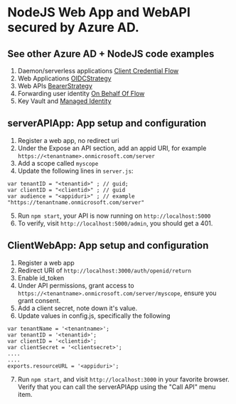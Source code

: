 # NodeJS Web App and WebAPI secured by Azure AD.

## See other Azure AD + NodeJS code examples

1. Daemon/serverless applications [Client Credential Flow](https://github.com/maliksahil/ms-identity-nodejs-client-credential-flow)
2. Web Applications [OIDCStrategy](https://github.com/maliksahil/ms-identity-nodejs-webapp)
3. Web APIs [BearerStrategy](https://github.com/maliksahil/ms-identity-nodejs-webapi)
4. Forwarding user identity [On Behalf Of Flow](https://github.com/maliksahil/ms-identity-nodejs-on-behalf-of)
5. Key Vault and [Managed Identity](https://github.com/maliksahil/ms-identity-nodejs-managed-identity)

## serverAPIApp: App setup and configuration

1. Register a web app, no redirect uri
2. Under the Expose an API section, add an appid URI, for example `https://<tenantname>.onmicrosoft.com/server`
3. Add a scope called `myscope`
4. Update the following lines in `server.js`:

```
var tenantID = "<tenantid>" ; // guid;
var clientID = "<clientid>" ; // guid
var audience = "<appiduri>" ; // example "https://tenantname.onmicrosoft.com/server"
```
5. Run `npm start`, your API is now running on `http://localhost:5000` 
6. To verify, visit `http://localhost:5000/admin`, you should get a 401.

## ClientWebApp: App setup and configuration
1. Register a web app
2. Redirect URI of `http://localhost:3000/auth/openid/return`
3. Enable id_token
4. Under API permissions, grant access to `https://<tenantname>.onmicrosoft.com/server/myscope`, ensure you grant consent.
5. Add a client secret, note down it's value.
6. Update values in config.js, specifically the following 

```
var tenantName = '<tenantname>';
var tenantID = '<tenantid>';
var clientID = '<clientid>';
var clientSecret = '<clientsecret>';
....
....
exports.resourceURL = '<appiduri>';
```
7. Run `npm start`, and visit `http://localhost:3000` in your favorite browser. Verify that you can call the serverAPIApp using the "Call API" menu item.